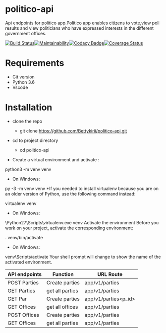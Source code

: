 # politico-api
Api endpoints for politico app.Politico app enables citizens to vote,view poll results and view politicians who have expressed interests in the different government offices.

[![Build Status](https://travis-ci.com/Bettykirii/politico-api.svg?branch=develop)](https://travis-ci.com/Bettykirii/politico-api)[![Maintainability](https://api.codeclimate.com/v1/badges/f40d762e3c56cb8f30a1/maintainability)](https://codeclimate.com/github/Bettykirii/politico-api/maintainability)[![Codacy Badge](https://api.codacy.com/project/badge/Grade/f5bf7746e6424aad9feb4b6c5dd1ec74)](https://www.codacy.com/app/Bettykirii/politico-api?utm_source=github.com&amp;utm_medium=referral&amp;utm_content=Bettykirii/politico-api&amp;utm_campaign=Badge_Grade)[![Coverage Status](https://coveralls.io/repos/github/Bettykirii/politico-api/badge.svg?branch=develop)](https://coveralls.io/github/Bettykirii/politico-api?branch=develop)




# Requirements
* Git version
* Python 3.6
* Vscode

# Installation

* clone the repo
  * git clone  https://github.com/Bettykirii/politico-api.git

* cd to project directory
   * cd politico-api

* Create a virtual environment and activate :


 python3 -m venv venv
  * On Windows:

py -3 -m venv venv
*If you needed to install virtualenv because you are on an older version of Python, use the following command instead:

virtualenv venv
* On Windows:

\Python27\Scripts\virtualenv.exe venv
Activate the environment
Before you work on your project, activate the corresponding environment:

. venv/bin/activate
* On Windows:

venv\Scripts\activate
Your shell prompt will change to show the name of the activated environment.

API endpoints | Function       | URL Route
------------- | -------------  | -------------  
POST Parties  | Create parties | app/v1/parties
GET Parties   | get all parties| app/v1/parties
GET Par | Create parties | app/v1/parties<p_id>
GET Offices   | get all offices| app/v1/parties
POST Offices  | Create parties | app/v1/parties
GET Offices<id>   | get all parties| app/v1/parties